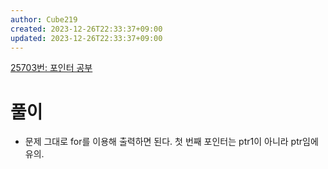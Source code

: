 ```yaml
---
author: Cube219
created: 2023-12-26T22:33:37+09:00
updated: 2023-12-26T22:33:37+09:00
---
```


[25703번: 포인터 공부](https://www.acmicpc.net/problem/25703)

# 풀이

* 문제 그대로 for를 이용해 출력하면 된다. 첫 번째 포인터는 ptr1이 아니라 ptr임에 유의.
